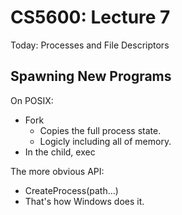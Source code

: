 
# CS5600: Lecture 7

Today: Processes and File Descriptors




## Spawning New Programs

On POSIX:

 - Fork
   - Copies the full process state.
   - Logicly including all of memory.
 - In the child, exec


The more obvious API:

 - CreateProcess(path...)
 - That's how Windows does it. 



